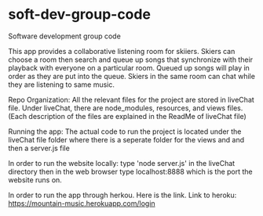# soft-dev-group-code
Software development group code

This app provides a collaborative listening room for skiiers.  Skiers can choose a room then search and queue up songs that synchronize with their playback with everyone on a particular room. Queued up songs will play in order as they are put into the queue. Skiers in the same room can chat while they are listening to same music. 



Repo Organization:
  All the relevant files for the project are stored in liveChat file. Under liveChat, there are node_modules, resources, and views files. (Each description of the files are explained in the ReadMe of liveChat file)
  
  
Running the app:
  The actual code to run the project is located under the liveChat file folder
  where there is a seperate folder for the views and and then a server.js file
  
  In order to run the website locally: type 'node server.js' in the liveChat directory
  then in the web browser type localhost:8888 which is the port the website runs on.
  
  In order to run the app through herkou. Here is the link.
  Link to heroku: https://mountain-music.herokuapp.com/login 
